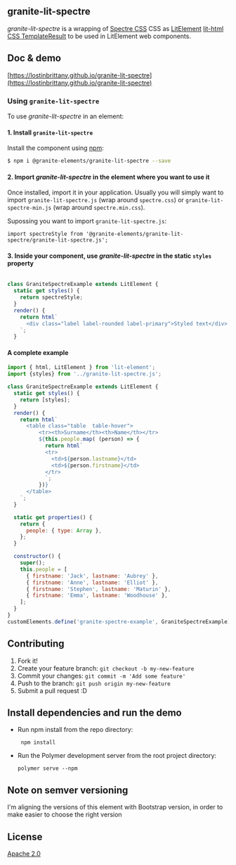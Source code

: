## granite-lit-spectre

*granite-lit-spectre* is a wrapping of [Spectre CSS](https://picturepan2.github.io/spectre/) CSS as [LitElement](https://lit-element.polymer-project.org/) [lit-html CSS TemplateResult](https://lit-element.polymer-project.org/guide/styles) to be used in LitElement web components.



## Doc & demo

[https://lostinbrittany.github.io/granite-lit-spectre](https://lostinbrittany.github.io/granite-lit-spectre)



### Using `granite-lit-spectre`

To use *granite-lit-spectre* in an element:


#### 1. Install `granite-lit-spectre`


Install the component using [npm](https://www.npmjs.com/):

```sh
$ npm i @granite-elements/granite-lit-spectre --save
```


#### 2. Import *granite-lit-spectre* in the element where you want to use it


Once installed, import it in your application. Usually you will simply want to import `granite-lit-spectre.js` (wrap around `spectre.css`) or `granite-lit-spectre-min.js` (wrap around `spectre.min.css`).

Supossing you want to import `granite-lit-spectre.js`:
 
```
import spectreStyle from '@granite-elements/granite-lit-spectre/granite-lit-spectre.js';
``` 

#### 3. Inside your component, use *granite-lit-spectre* in the static `styles` property


```js

class GraniteSpectreExample extends LitElement {
  static get styles() {
    return spectreStyle;
  }
  render() {
    return html`
      <div class="label label-rounded label-primary">Styled text</div>
    `;
  }
```


#### A complete example

```js
import { html, LitElement } from 'lit-element';
import {styles} from '../granite-lit-spectre.js';

class GraniteSpectreExample extends LitElement {
  static get styles() {
    return [styles];
  }
  render() {
    return html`
      <table class="table  table-hover">
          <tr><th>Surname</th><th>Name</th></tr>
          ${this.people.map( (person) => {
            return html`
            <tr>
              <td>${person.lastname}</td>
              <td>${person.firstname}</td>
            </tr>
            `;
          })}
      </table>
    `;
  }

  static get properties() {
    return {
      people: { type: Array },
    };
  }

  constructor() {
    super();
    this.people = [
      { firstname: 'Jack', lastname: 'Aubrey' },
      { firstname: 'Anne', lastname: 'Elliot' },
      { firstname: 'Stephen', lastname: 'Maturin' },
      { firstname: 'Emma', lastname: 'Woodhouse' },
    ];
  }
}
customElements.define('granite-spectre-example', GraniteSpectreExample);

```

## Contributing

1. Fork it!
2. Create your feature branch: `git checkout -b my-new-feature`
3. Commit your changes: `git commit -m 'Add some feature'`
4. Push to the branch: `git push origin my-new-feature`
5. Submit a pull request :D

## Install dependencies and run the demo

+   Run npm install from the repo directory:

    ```
     npm install
    ```
+   Run the Polymer development server from the root project directory:

    ```
    polymer serve --npm
    ```


## Note on semver versioning

I'm aligning the versions of this element with Bootstrap version, in order to make easier to choose the right version
 
## License

[Apache 2.0](http://www.apache.org/licenses/LICENSE-2.0)
